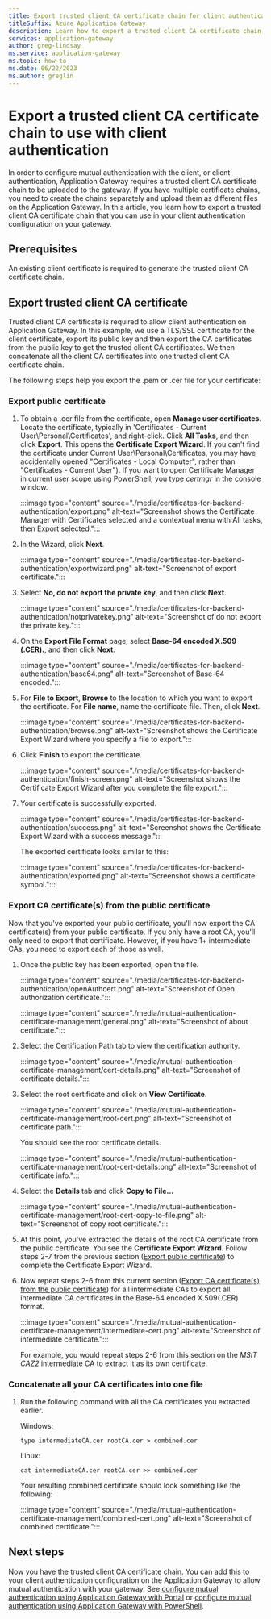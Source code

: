 ```yaml
---
title: Export trusted client CA certificate chain for client authentication
titleSuffix: Azure Application Gateway
description: Learn how to export a trusted client CA certificate chain for client authentication on Azure Application Gateway
services: application-gateway
author: greg-lindsay
ms.service: application-gateway
ms.topic: how-to
ms.date: 06/22/2023
ms.author: greglin
---
```


# Export a trusted client CA certificate chain to use with client authentication
In order to configure mutual authentication with the client, or client authentication, Application Gateway requires a trusted client CA certificate chain to be uploaded to the gateway. If you have multiple certificate chains, you need to create the chains separately and upload them as different files on the Application Gateway. In this article, you learn how to export a trusted client CA certificate chain that you can use in your client authentication configuration on your gateway.  

## Prerequisites

An existing client certificate is required to generate the trusted client CA certificate chain. 

## Export trusted client CA certificate

Trusted client CA certificate is required to allow client authentication on Application Gateway. In this example, we use a TLS/SSL certificate for the client certificate, export its public key and then export the CA certificates from the public key to get the trusted client CA certificates. We then concatenate all the client CA certificates into one trusted client CA certificate chain. 

The following steps help you export the .pem or .cer file for your certificate:

### Export public certificate 

1. To obtain a .cer file from the certificate, open **Manage user certificates**. Locate the certificate, typically in 'Certificates - Current User\Personal\Certificates', and right-click. Click **All Tasks**, and then click **Export**. This opens the **Certificate Export Wizard**. If you can't find the certificate under Current User\Personal\Certificates, you may have accidentally opened "Certificates - Local Computer", rather than "Certificates - Current User"). If you want to open Certificate Manager in current user scope using PowerShell, you type *certmgr* in the console window.

    :::image type="content" source="./media/certificates-for-backend-authentication/export.png" alt-text="Screenshot shows the Certificate Manager with Certificates selected and a contextual menu with All tasks, then Export selected.":::

1. In the Wizard, click **Next**.

    :::image type="content" source="./media/certificates-for-backend-authentication/exportwizard.png" alt-text="Screenshot of export certificate.":::

1. Select **No, do not export the private key**, and then click **Next**.

    :::image type="content" source="./media/certificates-for-backend-authentication/notprivatekey.png" alt-text="Screenshot of do not export the private key.":::

1. On the **Export File Format** page, select **Base-64 encoded X.509 (.CER).**, and then click **Next**.

    :::image type="content" source="./media/certificates-for-backend-authentication/base64.png" alt-text="Screenshot of Base-64 encoded.":::

1. For **File to Export**, **Browse** to the location to which you want to export the certificate. For **File name**, name the certificate file. Then, click **Next**.

    :::image type="content" source="./media/certificates-for-backend-authentication/browse.png" alt-text="Screenshot shows the Certificate Export Wizard where you specify a file to export.":::

1. Click **Finish** to export the certificate.
    
    :::image type="content" source="./media/certificates-for-backend-authentication/finish-screen.png" alt-text="Screenshot shows the Certificate Export Wizard after you complete the file export.":::

1. Your certificate is successfully exported.

    :::image type="content" source="./media/certificates-for-backend-authentication/success.png" alt-text="Screenshot shows the Certificate Export Wizard with a success message.":::

   The exported certificate looks similar to this:

    :::image type="content" source="./media/certificates-for-backend-authentication/exported.png" alt-text="Screenshot shows a certificate symbol.":::
### Export CA certificate(s) from the public certificate

Now that you've exported your public certificate, you'll now export the CA certificate(s) from your public certificate. If you only have a root CA, you'll only need to export that certificate. However, if you have 1+ intermediate CAs, you need to export each of those as well. 

1. Once the public key has been exported, open the file.

    :::image type="content" source="./media/certificates-for-backend-authentication/openAuthcert.png" alt-text="Screenshot of Open authorization certificate.":::

    :::image type="content" source="./media/mutual-authentication-certificate-management/general.png" alt-text="Screenshot of about certificate.":::

1. Select the Certification Path tab to view the certification authority.

    :::image type="content" source="./media/mutual-authentication-certificate-management/cert-details.png" alt-text="Screenshot of certificate details.":::

1. Select the root certificate and click on **View Certificate**.

    :::image type="content" source="./media/mutual-authentication-certificate-management/root-cert.png" alt-text="Screenshot of certificate path.":::

   You should see the root certificate details.

     :::image type="content" source="./media/mutual-authentication-certificate-management/root-cert-details.png" alt-text="Screenshot of certificate info.":::

1. Select the **Details** tab and click **Copy to File...**

     :::image type="content" source="./media/mutual-authentication-certificate-management/root-cert-copy-to-file.png" alt-text="Screenshot of copy root certificate.":::

1. At this point, you've extracted the details of the root CA certificate from the public certificate. You see the **Certificate Export Wizard**. Follow steps 2-7 from the previous section ([Export public certificate](./mutual-authentication-certificate-management.md#export-public-certificate)) to complete the Certificate Export Wizard. 

1. Now repeat steps 2-6 from this current section ([Export CA certificate(s) from the public certificate](./mutual-authentication-certificate-management.md#export-ca-certificates-from-the-public-certificate)) for all intermediate CAs to export all intermediate CA certificates in the Base-64 encoded X.509(.CER) format.

    :::image type="content" source="./media/mutual-authentication-certificate-management/intermediate-cert.png" alt-text="Screenshot of intermediate certificate.":::

    For example, you would repeat steps 2-6 from this section on the *MSIT CAZ2* intermediate CA to extract it as its own certificate. 

### Concatenate all your CA certificates into one file

1. Run the following command with all the CA certificates you extracted earlier. 

    Windows:
    ```console
    type intermediateCA.cer rootCA.cer > combined.cer
    ```
    
    Linux:
    ```console
    cat intermediateCA.cer rootCA.cer >> combined.cer
    ```

    Your resulting combined certificate should look something like the following:
    
    :::image type="content" source="./media/mutual-authentication-certificate-management/combined-cert.png" alt-text="Screenshot of combined certificate.":::

## Next steps

Now you have the trusted client CA certificate chain. You can add this to your client authentication configuration on the Application Gateway to allow mutual authentication with your gateway. See [configure mutual authentication using Application Gateway with Portal](./mutual-authentication-portal.md) or [configure mutual authentication using Application Gateway with PowerShell](./mutual-authentication-powershell.md).

